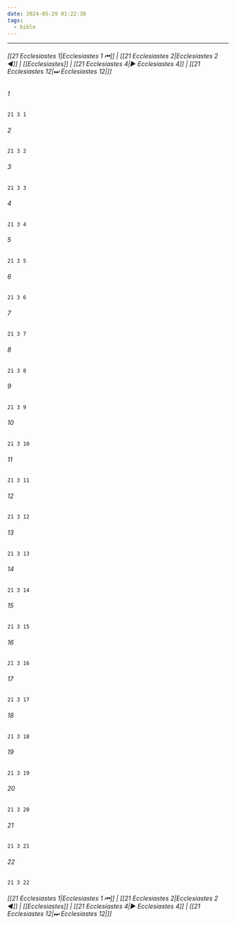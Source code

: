 ```yaml
---
date: 2024-05-29 01:22:38
tags:
  - bible
---
```

___

###### [[21 Ecclesiastes 1|Ecclesiastes 1 ⏮]] | [[21 Ecclesiastes 2|Ecclesiastes 2 ◀]] | [[Ecclesiastes]] | [[21 Ecclesiastes 4|▶ Ecclesiastes 4]] | [[21 Ecclesiastes 12|⏭ Ecclesiastes 12|]]

###### 1
``` verse
21 3 1 
```
###### 2
``` verse
21 3 2 
```
###### 3
``` verse
21 3 3 
```
###### 4
``` verse
21 3 4 
```
###### 5
``` verse
21 3 5 
```
###### 6
``` verse
21 3 6 
```
###### 7
``` verse
21 3 7 
```
###### 8
``` verse
21 3 8 
```
###### 9
``` verse
21 3 9 
```
###### 10
``` verse
21 3 10 
```
###### 11
``` verse
21 3 11 
```
###### 12
``` verse
21 3 12 
```
###### 13
``` verse
21 3 13 
```
###### 14
``` verse
21 3 14 
```
###### 15
``` verse
21 3 15 
```
###### 16
``` verse
21 3 16 
```
###### 17
``` verse
21 3 17 
```
###### 18
``` verse
21 3 18 
```
###### 19
``` verse
21 3 19 
```
###### 20
``` verse
21 3 20 
```
###### 21
``` verse
21 3 21 
```
###### 22
``` verse
21 3 22 
```

###### [[21 Ecclesiastes 1|Ecclesiastes 1 ⏮]] | [[21 Ecclesiastes 2|Ecclesiastes 2 ◀]] | [[Ecclesiastes]] | [[21 Ecclesiastes 4|▶ Ecclesiastes 4]] | [[21 Ecclesiastes 12|⏭ Ecclesiastes 12|]]

